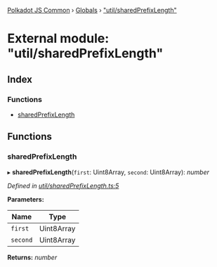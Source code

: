 [Polkadot JS Common](../README.md) › [Globals](../globals.md) › ["util/sharedPrefixLength"](_util_sharedprefixlength_.md)

# External module: "util/sharedPrefixLength"

## Index

### Functions

* [sharedPrefixLength](_util_sharedprefixlength_.md#sharedprefixlength)

## Functions

###  sharedPrefixLength

▸ **sharedPrefixLength**(`first`: Uint8Array, `second`: Uint8Array): *number*

*Defined in [util/sharedPrefixLength.ts:5](https://github.com/polkadot-js/common/blob/4e4ff5de/packages/trie-codec/src/util/sharedPrefixLength.ts#L5)*

**Parameters:**

Name | Type |
------ | ------ |
`first` | Uint8Array |
`second` | Uint8Array |

**Returns:** *number*
